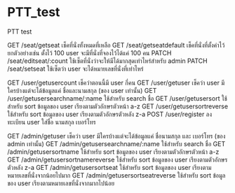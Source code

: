 # PTT_test

PTT test

GET /seat/getseat   เช็คที่นั่งทั้งหมดที่เหลือ
GET /seat/getseatdefault   เช็คที่นั่งที่ตั้งค่าไว้ ยกตัวอย่างเช่น ตั้งไว้ 100 user จะมีที่นั่งที่จองไว้ได้แค่ 100 คน
PATCH  /seat/editseat/:count   ใช้เซ็ตที่นั่งว่าจะให้มีได้มากสุดเท่าไหร่สำหรับ admin
PATCH  /seat/setseat   ใช้เซ็ตว่า user จะได้หมายเลขที่นั่งที่เท่าไหร่

GET /user/getusercount เช็คว่าตอนนี้มี user กี่คน
GET /user/getuser  เช็คว่า user มีใครบ้างแต่จะได้ข้อมูลแค่ ชื่อและนามสกุล (ของ user เท่านั้น)
GET /user/getusersearchname/:name  ใช้สำหรับ search ชื่อ
GET /user/getusersort ใช้สำหรับ sort ข้อมูลของ user เรียงตามตัวอักษรตัวหน้า a-z
GET /user/getusersortreverse ใช้สำหรับ sort ข้อมูลของ user เรียงตามตัวอักษรตัวหลัง z-a
POST /user/register ลงทะเบียน user ใส่ชื่อ นามสกุล เบอร์โทร

GET /admin/getuser  เช็คว่า user มีใครบ้างแต่จะได้ข้อมูลแค่ ชื่อนามสกุล และ เบอร์โทร (ของ admin เท่านั้น)
GET /admin/getusersearchname/:name  ใช้สำหรับ search ชื่อ
GET /admin/getusersortname ใช้สำหรับ sort ข้อมูลของ user เรียงตามตัวอักษรตัวหน้า a-z
GET /admin/getusersortnamereverse ใช้สำหรับ sort ข้อมูลของ user เรียงตามตัวอักษรตัวหลัง z-a
GET /admin/getusersortseat ใช้สำหรับ sort ข้อมูลของ user เรียงตามหมายเลขที่นั่งจากน้อยไปมาก
GET /admin/getusersortseatreverse ใช้สำหรับ sort ข้อมูลของ user เรียงตามหมายเลขที่นั่งจากมากไปน้อย
